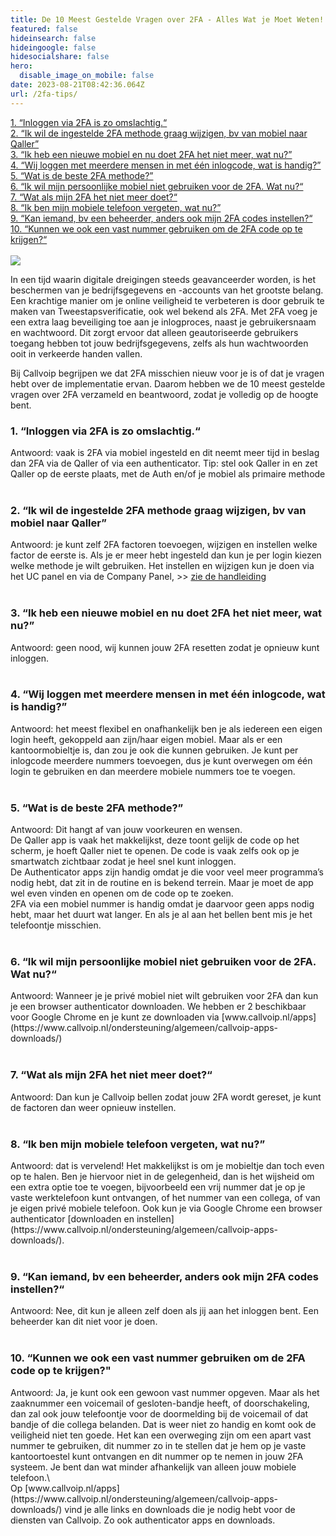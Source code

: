 ```yaml
---
title: De 10 Meest Gestelde Vragen over 2FA - Alles Wat je Moet Weten!
featured: false
hideinsearch: false
hideingoogle: false
hidesocialshare: false
hero:
  disable_image_on_mobile: false
date: 2023-08-21T08:42:36.064Z
url: /2fa-tips/
---
```

<a href="#1">1. “Inloggen via 2FA is zo omslachtig.“</a><br>
<a href="#2">2. “Ik wil de ingestelde 2FA methode graag wijzigen, bv van mobiel naar Qaller”</a><br>
<a href="#3">3. “Ik heb een nieuwe mobiel en nu doet 2FA het niet meer, wat nu?”</a><br>
<a href="#4">4. “Wij loggen met meerdere mensen in met één inlogcode, wat is handig?”</a><br>
<a href="#5">5. “Wat is de beste 2FA methode?”</a><br>
<a href="#6">6. “Ik wil mijn persoonlijke mobiel niet gebruiken voor de 2FA. Wat nu?“</a><br>
<a href="#7">7. “Wat als mijn 2FA het niet meer doet?“</a><br>
<a href="#8">8. “Ik ben mijn mobiele telefoon vergeten, wat nu?”</a><br>
<a href="#9">9. “Kan iemand, bv een beheerder, anders ook mijn 2FA codes instellen?“</a><br>
<a href="#10">10. “Kunnen we ook een vast nummer gebruiken om de 2FA code op te krijgen?“</a><br><br>
<img src="https://res.cloudinary.com/callvoip/image/upload/v1691142108/two-steps-authentication-2fa-concept-2023-padlock-passcode-code-showing-smart-phone-business-person-s-hands-validate-password-identity-verification-cyber-security-technology.jpg">

In een tijd waarin digitale dreigingen steeds geavanceerder worden, is het beschermen van je bedrijfsgegevens en -accounts van het grootste belang. Een krachtige manier om je online veiligheid te verbeteren is door gebruik te maken van Tweestapsverificatie, ook wel bekend als 2FA. Met 2FA voeg je een extra laag beveiliging toe aan je inlogproces, naast je gebruikersnaam en wachtwoord. Dit zorgt ervoor dat alleen geautoriseerde gebruikers toegang hebben tot jouw bedrijfsgegevens, zelfs als hun wachtwoorden ooit in verkeerde handen vallen.

Bij Callvoip begrijpen we dat 2FA misschien nieuw voor je is of dat je vragen hebt over de implementatie ervan. Daarom hebben we de 10 meest gestelde vragen over 2FA verzameld en beantwoord, zodat je volledig op de hoogte bent.<div id="1"></div>

<h3>1. “Inloggen via 2FA is zo omslachtig.“</h3>
   Antwoord: vaak is 2FA via mobiel ingesteld en dit neemt meer tijd in beslag dan 2FA via de Qaller of via een authenticator.
   Tip: stel ook Qaller in en zet Qaller op de eerste plaats, met de Auth en/of je mobiel als primaire methode<div id="2"></div>
<br><h3>2. “Ik wil de ingestelde 2FA methode graag wijzigen, bv van mobiel naar Qaller”</h3>
   Antwoord: je kunt zelf 2FA factoren toevoegen, wijzigen en instellen welke factor de eerste is. Als je er meer hebt ingesteld dan kun je per login kiezen welke methode je wilt gebruiken.
   Het instellen en wijzigen kun je doen via het UC panel en via de Company Panel, >> <a href="https://www.callvoip.nl/ondersteuning/algemeen/2fa-wijzgen/" target="_blank">zie de handleiding</a><div id="3"></div>
<br><h3>3. “Ik heb een nieuwe mobiel en nu doet 2FA het niet meer, wat nu?”</h3>
   Antwoord: geen nood, wij kunnen jouw 2FA resetten zodat je opnieuw kunt inloggen.<div id="4"></div>
<br><h3>4. “Wij loggen met meerdere mensen in met één inlogcode, wat is handig?”</h3>
   Antwoord: het meest flexibel en onafhankelijk ben je als iedereen een eigen login heeft, gekoppeld aan zijn/haar eigen mobiel.
   Maar als er een kantoormobieltje is, dan zou je ook die kunnen gebruiken.
   Je kunt per inlogcode meerdere nummers toevoegen, dus je kunt overwegen om één login te gebruiken en dan meerdere mobiele nummers toe te voegen.<div id="5"></div>
<br><h3>5. “Wat is de beste 2FA methode?”</h3>
   Antwoord: Dit hangt af van jouw voorkeuren en wensen.<br>
De Qaller app is vaak het makkelijkst, deze toont gelijk de code op het scherm, je hoeft Qaller niet te openen. De code is vaak zelfs ook op je smartwatch zichtbaar zodat je heel snel kunt inloggen.<br>
De Authenticator apps zijn handig omdat je die voor veel meer programma’s nodig hebt, dat zit in de routine en is bekend terrein. Maar je moet de app wel even vinden en openen om de code op te zoeken.<br>
2FA via een mobiel nummer is handig omdat je daarvoor geen apps nodig hebt, maar het duurt wat langer. En als je al aan het bellen bent mis je het telefoontje misschien.<div id="6"></div>
<br><h3>6. “Ik wil mijn persoonlijke mobiel niet gebruiken voor de 2FA. Wat nu?“</h3>
   Antwoord: Wanneer je je privé mobiel niet wilt gebruiken voor 2FA dan kun je een browser authenticator downloaden. We hebben er 2 beschikbaar voor Google Chrome en je kunt ze downloaden via [www.callvoip.nl/apps](https://www.callvoip.nl/ondersteuning/algemeen/callvoip-apps-downloads/)<div id="7"></div>
<br><h3>7. “Wat als mijn 2FA het niet meer doet?“</h3>
   Antwoord: Dan kun je Callvoip bellen zodat jouw 2FA wordt gereset, je kunt de factoren dan weer opnieuw instellen.<div id="8"></div>
<br><h3>8. “Ik ben mijn mobiele telefoon vergeten, wat nu?”</h3>
   Antwoord: dat is vervelend! Het makkelijkst is om je mobieltje dan toch even op te halen. Ben je hiervoor niet in de gelegenheid, dan is het wijsheid om een extra optie toe te voegen, bijvoorbeeld een vrij nummer dat je op je vaste werktelefoon kunt ontvangen, of het nummer van een collega, of van je eigen privé mobiele telefoon. Ook kun je via Google Chrome een browser authenticator [downloaden en instellen](https://www.callvoip.nl/ondersteuning/algemeen/callvoip-apps-downloads/).<div id="9"></div>
<br><h3>9. “Kan iemand, bv een beheerder, anders ook mijn 2FA codes instellen?“</h3>
   Antwoord: Nee, dit kun je alleen zelf doen als jij aan het inloggen bent. Een beheerder kan dit niet voor je doen.<div id="10"></div>
<br><h3>10. “Kunnen we ook een vast nummer gebruiken om de 2FA code op te krijgen?"</h3>
    Antwoord: Ja, je kunt ook een gewoon vast nummer opgeven. Maar als het zaaknummer een voicemail of gesloten-bandje heeft, of doorschakeling, dan zal ook jouw telefoontje voor de doormelding bij de voicemail of dat bandje of die collega belanden. Dat is weer niet zo handig en komt ook de veiligheid niet ten goede.
    Het kan een overweging zijn om een apart vast nummer te gebruiken, dit nummer zo in te stellen dat je hem op je vaste kantoortoestel kunt ontvangen en dit nummer op te nemen in jouw 2FA systeem. Je bent dan wat minder afhankelijk van alleen jouw mobiele telefoon.\
<br>Op [www.callvoip.nl/apps](https://www.callvoip.nl/ondersteuning/algemeen/callvoip-apps-downloads/) vind je alle links en downloads die je nodig hebt voor de diensten van Callvoip. Zo ook authenticator apps en downloads.